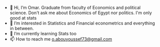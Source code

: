 - 👋 Hi, I’m Omar. Graduate from faculty of Economics and political science. Don't ask me about Economics of Egypt nor politics. I'm only good at stats 
- 👀 I’m interested in Statistics and Financial econometrics and everything in between.
- 🌱 I’m currently learning Stats too
- 📫 How to reach me o.abouyoussef73@gmail.com

<!---
OK3162022/OK3162022 is a ✨ special ✨ repository because its `README.md` (this file) appears on your GitHub profile.
You can click the Preview link to take a look at your changes.
--->
